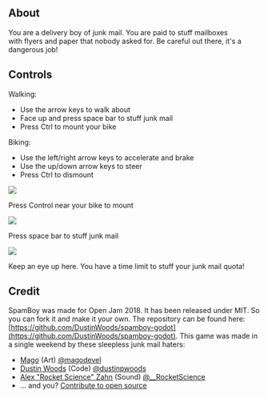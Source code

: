 ## About
You are a delivery boy of junk mail. You are paid to stuff mailboxes with flyers and paper that nobody asked for. Be careful out there, it's a dangerous job!
## Controls 
Walking:
* Use the arrow keys to walk about
* Face up and press space bar to stuff junk mail
* Press Ctrl to mount your bike 

Biking:
* Use the left/right arrow keys to accelerate and brake
* Use the up/down arrow keys to steer
* Press Ctrl to dismount

![](https://img.itch.zone/aW1nLzE1NDU3NDYucG5n/original/i4JYW0.png)

<figcaption>Press Control near your bike to mount</figcaption>

![](https://img.itch.zone/aW1nLzE1NDU3NDcucG5n/original/ksf2oG.png)

<figcaption>Press space bar to stuff junk mail</figcaption>

![](https://img.itch.zone/aW1nLzE1NDU3NDgucG5n/original/qJ67g6.png)

<figcaption>Keep an eye up here. You have a time limit to stuff your junk mail quota!</figcaption>

## Credit
SpamBoy was made for Open Jam 2018\. It has been released under MIT. So you can fork it and make it your own. The repository can be found here: [https://github.com/DustinWoods/spamboy-godot](https://github.com/DustinWoods/spamboy-godot). This game was made in a single weekend by these sleepless junk mail haters:
* [Mago](https://itch.io/profile/magodev) (Art) [@magodevel](https://twitter.com/magodevel)
* [Dustin Woods](https://itch.io/profile/altru) (Code) [@dustinpwoods](https://twitter.com/__RocketScience)
* [Alex "Rocket Science" Zahn](https://itch.io/profile/rocketsciencewins) (Sound) [@__RocketScience](https://twitter.com/__RocketScience)
* ... and you? [Contribute to open source](https://github.com/DustinWoods/spamboy-godot)
